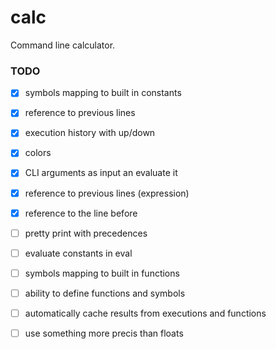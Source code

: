 # calc

Command line calculator.

### TODO
- [x] symbols mapping to built in constants
- [x] reference to previous lines
- [x] execution history with up/down
- [x] colors
- [x] CLI arguments as input an evaluate it
- [x] reference to previous lines (expression)
- [x] reference to the line before
- [ ] pretty print with precedences
- [ ] evaluate constants in eval
- [ ] symbols mapping to built in functions
- [ ] ability to define functions and symbols
- [ ] automatically cache results from executions and functions
- [ ] use something more precis than floats


